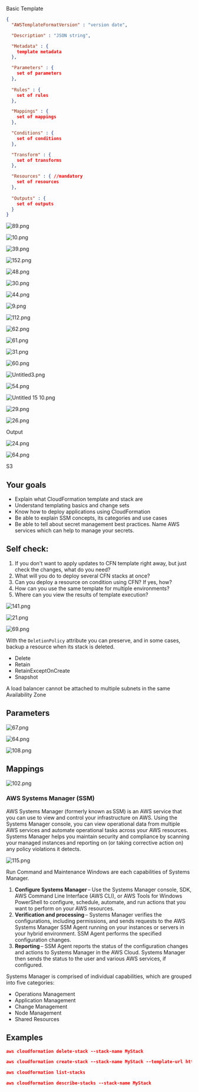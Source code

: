 Basic Template

```JSON
{
  "AWSTemplateFormatVersion" : "version date",

  "Description" : "JSON string",

  "Metadata" : {
    template metadata
  },

  "Parameters" : {
    set of parameters
  },
  
  "Rules" : {
    set of rules
  },

  "Mappings" : {
    set of mappings
  },

  "Conditions" : {
    set of conditions
  },

  "Transform" : {
    set of transforms
  },

  "Resources" : { //mandatory
    set of resources
  },
  
  "Outputs" : {
    set of outputs
  }
}
```

![89.png](../../_img/89.png)

![10.png](../../_img/10.png)

![39.png](../../_img/39.png)

![152.png](../../../Software_Architecture/_img/152.png)

![48.png](../../_img/48.png)

![30.png](../../../Software_Architecture/_img/30.png)

![44.png](../../../Software_Architecture/_img/44.png)

![9.png](../../../JavaScript/_img/9.png)

![112.png](../../_img/112.png)

![62.png](../../_img/62.png)

![61.png](../../_img/61.png)

![31.png](../../_img/31.png)

![60.png](../../_img/60.png)

![Untitled3.png](Software_Architecture/Communication/_img/Untitled3.png)

![54.png](../../_img/54.png)

![Untitled 15 10.png](Untitled%2015%2010.png)

![29.png](../../_img/29.png)

![26.png](../../_img/26.png)

Output

![24.png](../../_img/24.png)

![64.png](../../../Software_Architecture/_img/64.png)

S3

## Your goals

- Explain what CloudFormation template and stack are
- Understand templating basics and change sets
- Know how to deploy applications using CloudFormation
- Be able to explain SSM concepts, its categories and use cases
- Be able to tell about secret management best practices. Name AWS services which can help to manage your secrets.

## Self check:

1. If you don't want to apply updates to CFN template right away, but just check the changes, what do you need?
2. What will you do to deploy several CFN stacks at once?
3. Can you deploy a resource on condition using CFN? If yes, how?
4. How can you use the same template for multiple environments?
5. Where can you view the results of template execution?

![141.png](../../../Software_Architecture/_img/141.png)

![21.png](../../_img/21.png)

![69.png](../../_img/69.png)

With the `DeletionPolicy` attribute you can preserve, and in some cases, backup a resource when its stack is deleted.

- Delete
- Retain
- RetainExceptOnCreate
- Snapshot

  

A load balancer cannot be attached to multiple subnets in the same Availability Zone

## Parameters

![67.png](../../_img/67.png)

![64.png](../../_img/64.png)

![108.png](../../_img/108.png)

## Mappings

![102.png](../../_img/102.png)

### AWS Systems Manager (SSM)

AWS Systems Manager (formerly known as SSM) is an AWS service that you can use to view and control your infrastructure on AWS. Using the Systems Manager console, you can view operational data from multiple AWS services and automate operational tasks across your AWS resources. Systems Manager helps you maintain security and compliance by scanning your managed instances and reporting on (or taking corrective action on) any policy violations it detects.

![115.png](../../_img/115.png)

Run Command and Maintenance Windows are each capabilities of Systems Manager.

1. **Configure Systems Manager** – Use the Systems Manager console, SDK, AWS Command Line Interface (AWS CLI), or AWS Tools for Windows PowerShell to configure, schedule, automate, and run actions that you want to perform on your AWS resources.
2. **Verification and processing** – Systems Manager verifies the configurations, including permissions, and sends requests to the AWS Systems Manager SSM Agent running on your instances or servers in your hybrid environment. SSM Agent performs the specified configuration changes.
3. **Reporting** – SSM Agent reports the status of the configuration changes and actions to Systems Manager in the AWS Cloud. Systems Manager then sends the status to the user and various AWS services, if configured.

Systems Manager is comprised of individual capabilities, which are grouped into five categories:

- Operations Management
- Application Management
- Change Management
- Node Management
- Shared Resources

  

## Examples

```JSON
aws cloudformation delete-stack --stack-name MyStack
```

```JSON
aws cloudformation create-stack --stack-name MyStack --template-url https://nk-cloudformation-bucket.s3.eu-north-1.amazonaws.com/s3.json
```

```JSON
aws cloudformation list-stacks
```

```JSON
aws cloudformation describe-stacks --stack-name MyStack
```
